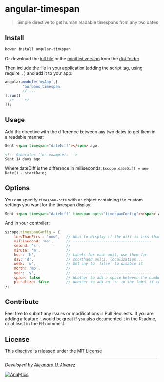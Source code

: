 # angular-timespan
> Simple directive to get human readable timespans from any two dates

## Install

```bash
bower install angular-timespan
```

Or download the [full file](https://github.com/aurbano/angular-timespan/blob/master/dist/angular-timespan.js) or the [minified version](https://github.com/aurbano/angular-timespan/blob/master/dist/angular-timespan.min.js) from the [dist folder](https://github.com/aurbano/angular-timespan/tree/master/dist).

Then include the file in your application (adding the script tag, using require... ) and add it to your app:

```js
angular.module('myApp',[
        'aurbano.timespan'
        // ...
].run([
  /* ... */
]);
```

## Usage
Add the directive with the difference between any two dates to get them in a readable manner:

```html
Sent <span timespan="dateDiff"></span> ago.

<!-- Generates (for example): -->
Sent 14 days ago
```

Where dateDiff is the difference in milliseconds: `$scope.dateDiff = new Date() - startDate;`

## Options
You can specify `timespan-opts` with an object containing the custom settings you want for the timespan display:

```html
Sent <span timespan="dateDiff" timespan-opts="timespanConfig"></span> ago.
```

And in your controller:

```js
$scope.timespanConfig = {
    lessThanFirst: 'now',   // What to display if the diff is less than the first available unit
    millisecond: 'ms',      // ------------------------------------
    second: 's',            // 
    minute: 'm',            // 
    hour: 'h',              // Labels for each unit, use them for
    day: 'd',               // shorthand units, localization...
    week: 'w',              // Set any to `false` to disable it
    month: 'mo',            //
    year: 'y',              // ------------------------------------
    space: false,           // Whether to add a space between the number and the label
    pluralize: false        // Whether to add an 's' to the label if the diff > 1
};
```

## Contribute
Feel free to submit any issues or modifications in Pull Requests. If you are adding a feature it would be great if you also documented it in the Readme, or at least in the PR comment.

## License
This directive is released under the [MIT License](https://github.com/aurbano/angular-timespan/blob/master/LICENSE)

-------
*Developed by [Alejandro U. Alvarez](http://urbanoalvarez.es)*

[![Analytics](https://ga-beacon.appspot.com/UA-3181088-16/angular-timespan/readme)](https://github.com/aurbano)
